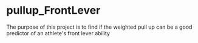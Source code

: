 # pullup_FrontLever

The purpose of this project is to find if the weighted pull up can be a good predictor of an
athlete's front lever ability 